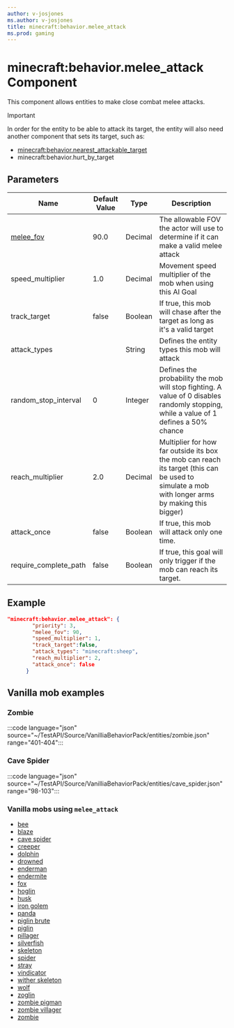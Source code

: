 ```yaml
---
author: v-josjones
ms.author: v-josjones
title: minecraft:behavior.melee_attack
ms.prod: gaming
---
```


# minecraft:behavior.melee_attack Component

This component allows entities to make close combat melee attacks.

> [!IMPORTANT]
> In order for the entity to be able to attack its target, the entity will also need another component that sets its target, such as:
>
>- [minecraft:behavior.nearest_attackable_target](Examples/EntityComponents/minecraftBehavior_nearest_attackable_target.md)
>- minecraft:behavior.hurt_by_target

## Parameters

|Name |Default Value  |Type  |Description  |
|---------|---------|---------|---------|
|[melee_fov](Examples/Definitions/melee_fov.md)     |90.0       |Decimal   |The allowable FOV the actor will use to determine if it can make a valid melee attack|
|speed_multiplier     |1.0         |Decimal         |Movement speed multiplier of the mob when using this AI Goal|
|track_target     |false         |Boolean         |If true, this mob will chase after the target as long as it's a valid target|
|attack_types     |         |String         |Defines the entity types this mob will attack|
|random_stop_interval    |0         |Integer        |Defines the probability the mob will stop fighting. A value of 0 disables randomly stopping, while a value of 1 defines a 50% chance|
|reach_multiplier   |2.0         |Decimal         |Multiplier for how far outside its box the mob can reach its target (this can be used to simulate a mob with longer arms by making this bigger)|
|attack_once     |false         |Boolean       |If true, this mob will attack only one time.|
|require_complete_path    |false         |Boolean         |If true, this goal will only trigger if the mob can reach its target.|

## Example

```json
"minecraft:behavior.melee_attack": { 
        "priority": 3, 
        "melee_fov": 90, 
        "speed_multiplier": 1, 
        "track_target":false, 
        "attack_types": "minecraft:sheep",
        "reach_multiplier": 2, 
        "attack_once": false 
      }
```

## Vanilla mob examples

### Zombie

:::code language="json" source="~/TestAPI/Source/VanilliaBehaviorPack/entities/zombie.json" range="401-404":::

### Cave Spider

:::code language="json" source="~/TestAPI/Source/VanilliaBehaviorPack/entities/cave_spider.json" range="98-103":::

### Vanilla mobs using `melee_attack`

- [bee](~/TestAPI/Source/VanilliaBehaviorPack/entities/bee.json)
- [blaze](~/TestAPI/Source/VanilliaBehaviorPack/entities/blaze.json)
- [cave spider](~/TestAPI/Source/VanilliaBehaviorPack/entities/cave_spider.json)
- [creeper](~/TestAPI/Source/VanilliaBehaviorPack/entities/creeper.json)
- [dolphin](~/TestAPI/Source/VanilliaBehaviorPack/entities/dolphin.json)
- [drowned](~/TestAPI/Source/VanilliaBehaviorPack/entities/drowned.json)
- [enderman](~/TestAPI/Source/VanilliaBehaviorPack/entities/enderman.json)
- [endermite](~/TestAPI/Source/VanilliaBehaviorPack/entities/endermite.json)
- [fox](~/TestAPI/Source/VanilliaBehaviorPack/entities/fox.json)
- [hoglin](~/TestAPI/Source/VanilliaBehaviorPack/entities/hoglin.json)
- [husk](~/TestAPI/Source/VanilliaBehaviorPack/entities/husk.json)
- [iron golem](~/TestAPI/Source/VanilliaBehaviorPack/entities/iron_golem.json)
- [panda](~/TestAPI/Source/VanilliaBehaviorPack/entities/panda.json)
- [piglin brute](~/TestAPI/Source/VanilliaBehaviorPack/entities/piglin_brute.json)
- [piglin](~/TestAPI/Source/VanilliaBehaviorPack/entities/piglin.json)
- [pillager](~/TestAPI/Source/VanilliaBehaviorPack/entities/pillager.json)
- [silverfish](~/TestAPI/Source/VanilliaBehaviorPack/entities/silverfish.json)
- [skeleton](~/TestAPI/Source/VanilliaBehaviorPack/entities/skeleton.json)
- [spider](~/TestAPI/Source/VanilliaBehaviorPack/entities/spider.json)
- [stray](~/TestAPI/Source/VanilliaBehaviorPack/entities/stray.json)
- [vindicator](~/TestAPI/Source/VanilliaBehaviorPack/entities/vindicator.json)
- [wither skeleton](~/TestAPI/Source/VanilliaBehaviorPack/entities/wither_skeleton.json)
- [wolf](~/TestAPI/Source/VanilliaBehaviorPack/entities/wolf.json)
- [zoglin](~/TestAPI/Source/VanilliaBehaviorPack/entities/zoglin.json)
- [zombie pigman](~/TestAPI/Source/VanilliaBehaviorPack/entities/zombie_pigman.json)
- [zombie villager](~/TestAPI/Source/VanilliaBehaviorPack/entities/zombie_villager.json)
- [zombie](~/TestAPI/Source/VanilliaBehaviorPack/entities/zombie.json)
